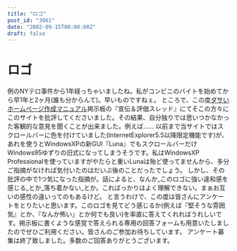 ```yaml
---
title: "ロゴ"
post_id: "3061"
date: "2002-09-15T00:00:00Z"
draft: false
---
```


# ロゴ

例のNYテロ事件から1年経っちゃいましたね。私がコンビニのバイトを始めてから早1年と2ヶ月(誰も分からんて)。早いものですねぇ。 ところで、この度[ダサいホームページ作成マニュアル](http://smartworks.jp/dasa/)掲示板の『宣伝＆評価スレッド』にてそこの方々にこのサイトを批評してくださいました。その結果、自分独りでは思いつかなかった客観的な意見を聞くことが出来ました。例えば……  以前まで当サイトではスクロールバーに色を付けていました(InternetExplorer5.5以降限定機能です)が、あれを使うとWindowsXPの新GUI『Luna』でもスクロールバーだけWindows95ゆずりの旧式になってしまうそうです。私はWindowsXP Professionalを使っていますがやたらと重いLunaは殆ど使ってませんから、多分ご指摘がなければ気付いたのはだいぶ後のことだったでしょう。 しかし、その批評の中で1つ気になった指摘が。話によると、なんか_このロゴに強い違和感を感じる_とか_落ち着かない_とか。こればっかりはよく理解できない。まぁお互いの感性の違いってのもあるけど。 と言うわけで、この度は皆さんにアンケートをとりたいと思います。このロゴを見てどう感じるか(例えば『堅そうな雰囲気』とか、『なんか怖い』とか何でも良い)を率直に答えてくれればうれしいです。掲示板に書くような感覚で答えられる専用の回答フォームも用意いたしましたのでぜひご利用ください。皆さんのご参加お待ちしています。 アンケート募集は終了致しました。多数のご回答ありがとうございます。
